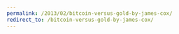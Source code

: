 ```yaml
---
permalink: /2013/02/bitcoin-versus-gold-by-james-cox/
redirect_to: /bitcoin-versus-gold-by-james-cox/
---
```

